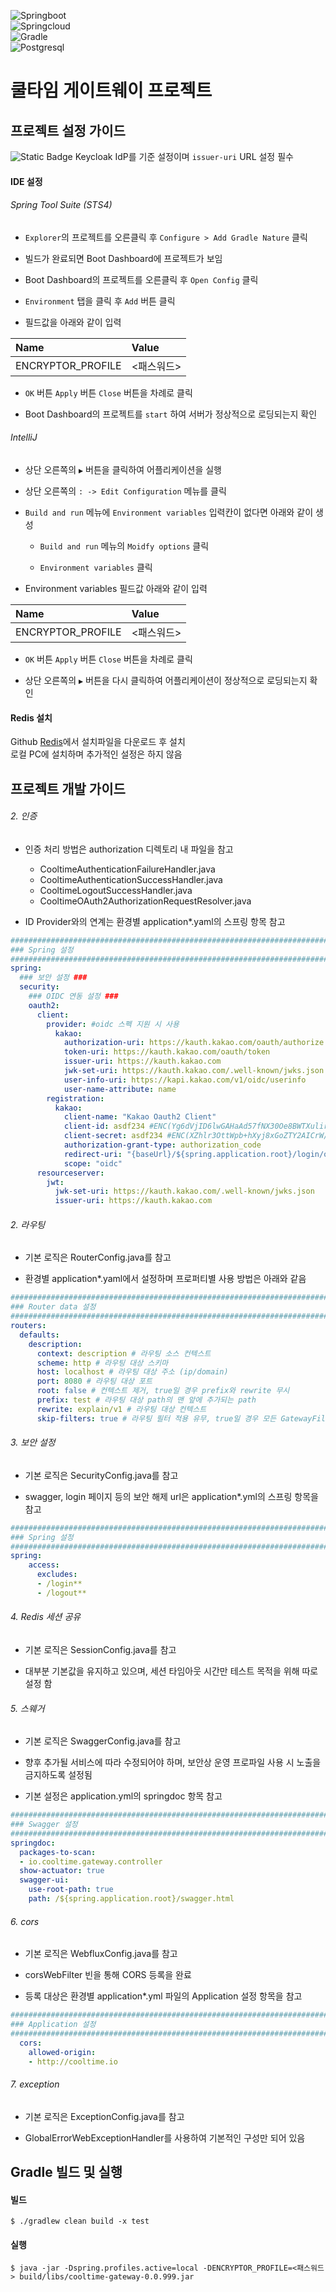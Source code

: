 ![Springboot](https://shields.io/badge/v3.2.4-6DB33F?logo=springboot&label=Spring%20Boot&style=social)  
![Springcloud](https://shields.io/badge/2023.0.1-6DB33F?logo=springboot&label=Spring%20Cloud&style=social)  
![Gradle](https://img.shields.io/badge/v8.7-02303A?logo=gradle&label=Gradle&style=social)  
![Postgresql](https://img.shields.io/badge/v13-4169E1?logo=postgresql&label=PostgreSQL&style=social)  

# 쿨타임 게이트웨이 프로젝트

## 프로젝트 설정 가이드
![Static Badge](https://img.shields.io/badge/warning-orange) Keycloak IdP를 기준 설정이며 ```issuer-uri``` URL 설정 필수

#### IDE 설정
###### Spring Tool Suite (STS4)
- `Explorer`의 프로젝트를 오른클릭 후 `Configure > Add Gradle Nature` 클릭

- 빌드가 완료되면 Boot Dashboard에 프로젝트가 보임

- Boot Dashboard의 프로젝트를 오른클릭 후 `Open Config` 클릭

- `Environment` 탭을 클릭 후 `Add` 버튼 클릭

- 필드값을 아래와 같이 입력

**Name**			|**Value**
:------------------	|:--------
ENCRYPTOR_PROFILE	|<패스워드>

- `OK` 버튼 `Apply` 버튼 `Close` 버튼을 차례로 클릭

- Boot Dashboard의 프로젝트를 `start` 하여 서버가 정상적으로 로딩되는지 확인

###### IntelliJ
- 상단 오른쪽의 `▶` 버튼을 클릭하여 어플리케이션을 실행

- 상단 오른쪽의 `: -> Edit Configuration` 메뉴를 클릭

- `Build and run` 메뉴에 `Environment variables` 입력칸이 없다면 아래와 같이 생성
	- `Build and run` 메뉴의 `Moidfy options` 클릭

	- `Environment variables` 클릭

- Environment variables 필드값 아래와 같이 입력

**Name**			|**Value**
:------------------	|:--------
ENCRYPTOR_PROFILE	|<패스워드>

- `OK` 버튼 `Apply` 버튼 `Close` 버튼을 차례로 클릭

- 상단 오른쪽의 `▶` 버튼을 다시 클릭하여 어플리케이션이 정상적으로 로딩되는지 확인

#### Redis 설치
Github [Redis](https://github.com/microsoftarchive/redis)에서 설치파일을 다운로드 후 설치  
로컬 PC에 설치하며 추가적인 설정은 하지 않음

## 프로젝트 개발 가이드
###### 2. 인증
- 인증 처리 방법은 authorization 디렉토리 내 파일을 참고
	- CooltimeAuthenticationFailureHandler.java
	- CooltimeAuthenticationSuccessHandler.java
	- CooltimeLogoutSuccessHandler.java
	- CooltimeOAuth2AuthorizationRequestResolver.java

- ID Provider와의 연계는 환경별 application*.yaml의 스프링 항목 참고

```yaml
###########################################################################
### Spring 설정 
###########################################################################
spring:
  ### 보안 설정 ###
  security:
    ### OIDC 연동 설정 ###
    oauth2:
      client:
        provider: #oidc 스펙 지원 시 사용
          kakao:
            authorization-uri: https://kauth.kakao.com/oauth/authorize
            token-uri: https://kauth.kakao.com/oauth/token
            issuer-uri: https://kauth.kakao.com
            jwk-set-uri: https://kauth.kakao.com/.well-known/jwks.json
            user-info-uri: https://kapi.kakao.com/v1/oidc/userinfo
            user-name-attribute: name
        registration:
          kakao:
            client-name: "Kakao Oauth2 Client"
            client-id: asdf234 #ENC(Yg6dVjID6lwGAHaAd57fNX30Oe8BWTXulirZ/Or629P63QZ7vH4v0nhPI7iHfIrU)
            client-secret: asdf234 #ENC(XZhlr3OttWpb+hXyj8xGoZTY2AICrW/6aUtt2Le438TJehaGgOmEHSM20HR0wDoO)
            authorization-grant-type: authorization_code
            redirect-uri: "{baseUrl}/${spring.application.root}/login/oauth2/code/{registrationId}"
            scope: "oidc"
      resourceserver:
        jwt:
          jwk-set-uri: https://kauth.kakao.com/.well-known/jwks.json
          issuer-uri: https://kauth.kakao.com
```

###### 2. 라우팅
- 기본 로직은 RouterConfig.java를 참고

- 환경별 application*.yaml에서 설정하며 프로퍼티별 사용 방법은 아래와 같음

```yaml
###########################################################################
### Router data 설정 
###########################################################################
routers:
  defaults:
    description:
      context: description # 라우팅 소스 컨텍스트
      scheme: http # 라우팅 대상 스키마
      host: localhost # 라우팅 대상 주소 (ip/domain)
      port: 8080 # 라우팅 대상 포트
      root: false # 컨텍스트 제거, true일 경우 prefix와 rewrite 무시 
      prefix: test # 라우팅 대상 path의 맨 앞에 추가되는 path
      rewrite: explain/v1 # 라우팅 대상 컨텍스트
      skip-filters: true # 라우팅 필터 적용 유무, true일 경우 모든 GatewayFilter를 우회
```

###### 3. 보안 설정
- 기본 로직은 SecurityConfig.java를 참고

- swagger, login 페이지 등의 보안 해제 url은 application*.yml의 스프링 항목을 참고

```yaml
###########################################################################
### Spring 설정 
###########################################################################
spring:
    access:
      excludes:
      - /login**
      - /logout**
```

###### 4. Redis 세션 공유
- 기본 로직은 SessionConfig.java를 참고

- 대부분 기본값을 유지하고 있으며, 세션 타임아웃 시간만 테스트 목적을 위해 따로 설정 함

###### 5. 스웨거
- 기본 로직은 SwaggerConfig.java를 참고

- 향후 추가될 서비스에 따라 수정되어야 하며, 보안상 운영 프로파일 사용 시 노출을 금지하도록 설정됨

- 기본 설정은 application.yml의 springdoc 항목 참고

```yaml
###########################################################################
### Swagger 설정 
###########################################################################
springdoc:
  packages-to-scan:
  - io.cooltime.gateway.controller
  show-actuator: true
  swagger-ui:
    use-root-path: true
    path: /${spring.application.root}/swagger.html
```

###### 6. cors
- 기본 로직은 WebfluxConfig.java를 참고

- corsWebFilter 빈을 통해 CORS 등록을 완료

- 등록 대상은 환경별 application*.yml 파일의 Application 설정 항목을 참고

```yaml
###########################################################################
### Application 설정 
###########################################################################
  cors: 
    allowed-origin:
    - http://cooltime.io
```

###### 7. exception
- 기본 로직은 ExceptionConfig.java를 참고

- GlobalErrorWebExceptionHandler를 사용하여 기본적인 구성만 되어 있음

## Gradle 빌드 및 실행
#### 빌드
```shell
$ ./gradlew clean build -x test
```

#### 실행
```shell
$ java -jar -Dspring.profiles.active=local -DENCRYPTOR_PROFILE=<패스워드> build/libs/cooltime-gateway-0.0.999.jar
```
